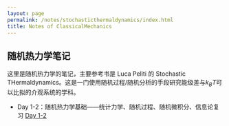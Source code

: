 ```yaml
---
layout: page
permalink: /notes/stochasticthermaldynamics/index.html
title: Notes of ClassicalMechanics
---
```



## 随机热力学笔记

这里是随机热力学的笔记，主要参考书是 Luca Peliti 的 Stochastic THermaldynamics。这是一门使用随机过程/随机分析的手段研究能级差与$k_B T$可以比拟的介观系统的学科。


- Day 1-2：随机热力学基础——统计力学、随机过程、随机微积分、信息论复习  [Day 1-2](https://zeroovector.github.io/notes/stochasticthermaldynamics_pdf/stm_day1-2.pdf)

